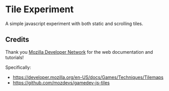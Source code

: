 Tile Experiment
=================

A simple javascript experiment with both static and scrolling tiles.



Credits
--------------

Thank you [Mozilla Developer Network](https://developer.mozilla.org/) for the web documentation and tutorials!


Specifically:

* https://developer.mozilla.org/en-US/docs/Games/Techniques/Tilemaps
* https://github.com/mozdevs/gamedev-js-tiles
